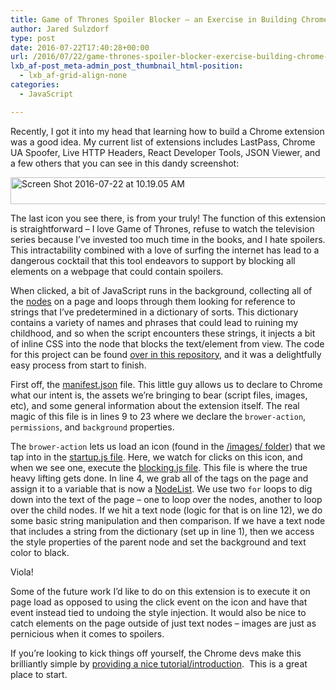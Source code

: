 ```yaml
---
title: Game of Thrones Spoiler Blocker – an Exercise in Building Chrome Extensions
author: Jared Sulzdorf
type: post
date: 2016-07-22T17:40:28+00:00
url: /2016/07/22/game-thrones-spoiler-blocker-exercise-building-chrome-extensions/
lxb_af-post_meta-admin_post_thumbnail_html-position:
  - lxb_af-grid-align-none
categories:
  - JavaScript

---
```

Recently, I got it into my head that learning how to build a Chrome extension was a good idea. My current list of extensions includes LastPass, Chrome UA Spoofer, Live HTTP Headers, React Developer Tools, JSON Viewer, and a few others that you can see in this dandy screenshot:

[<img decoding="async" loading="lazy" class="aligncenter size-large wp-image-1912" src="https://jared.lexblogplatform.com/wp-content/uploads/sites/10/2016/07/Screen-Shot-2016-07-22-at-10.19.05-AM-740x43.png" alt="Screen Shot 2016-07-22 at 10.19.05 AM" width="740" height="43" />][1]

The last icon you see there, is from your truly! The function of this extension is straightforward &#8211; I love Game of Thrones, refuse to watch the television series because I&#8217;ve invested too much time in the books, and I hate spoilers. This intractability combined with a love of surfing the internet has lead to a dangerous cocktail that this tool endeavors to support by blocking all elements on a webpage that could contain spoilers.

<!--more-->

When clicked, a bit of JavaScript runs in the background, collecting all of the [nodes][2] on a page and loops through them looking for reference to strings that I&#8217;ve predetermined in a dictionary of sorts. This dictionary contains a variety of names and phrases that could lead to ruining my childhood, and so when the script encounters these strings, it injects a bit of inline CSS into the node that blocks the text/element from view. The code for this project can be found [over in this repository][3], and it was a delightfully easy process from start to finish.

First off, the [manifest.json][4] file. This little guy allows us to declare to Chrome what our intent is, the assets we&#8217;re bringing to bear (script files, images, etc), and some general information about the extension itself. The real magic of this file is in lines 9 to 23 where we declare the `brower-action`, `permissions`, and `background` properties.

The `brower-action` lets us load an icon (found in the [/images/ folder][5]) that we tap into in the [startup.js file][6]. Here, we watch for clicks on this icon, and when we see one, execute the [blocking.js file][7]. This file is where the true heavy lifting gets done. In line 4, we grab all of the tags on the page and assign it to a variable that is now a [NodeList][8]. We use two `for` loops to dig down into the text of the page &#8211; one to loop over the nodes, another to loop over the child nodes. If we hit a text node (logic for that is on line 12), we do some basic string manipulation and then comparison. If we have a text node that includes a string from the dictionary (set up in line 1), then we access the style properties of the parent node and set the background and text color to black.

Viola!

Some of the future work I&#8217;d like to do on this extension is to execute it on page load as opposed to using the click event on the icon and have that event instead tied to undoing the style injection. It would also be nice to catch elements on the page outside of just text nodes &#8211; images are just as pernicious when it comes to spoilers.

If you&#8217;re looking to kick things off yourself, the Chrome devs make this brilliantly simple by [providing a nice tutorial/introduction][9].  This is a great place to start.

 [1]: https://jared.lexblogplatform.com/wp-content/uploads/sites/10/2016/07/Screen-Shot-2016-07-22-at-10.19.05-AM.png
 [2]: https://developer.mozilla.org/en-US/docs/Web/API/Node
 [3]: https://github.com/jsulz/got-spoiler-blocker
 [4]: https://github.com/jsulz/got-spoiler-blocker/blob/master/manifest.json
 [5]: https://github.com/jsulz/got-spoiler-blocker/tree/master/images
 [6]: https://github.com/jsulz/got-spoiler-blocker/blob/master/js/startup.js
 [7]: https://github.com/jsulz/got-spoiler-blocker/blob/master/js/blocking.js
 [8]: https://developer.mozilla.org/en-US/docs/Web/API/NodeList
 [9]: https://developer.chrome.com/extensions/getstarted